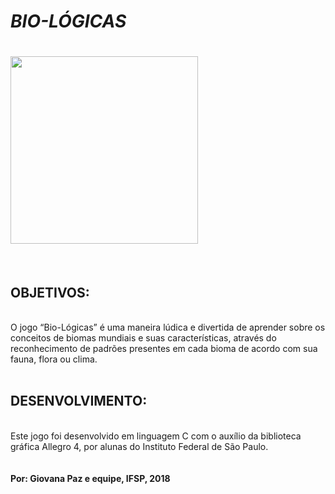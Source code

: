 <h1><i> BIO-LÓGICAS </i></h1>
<h1><img src="https://github.com/giovanappedrozo/biologicas/blob/master/logo.bmp"height="300"></h1><br>
<h2> OBJETIVOS: </h2> <br>
O jogo “Bio-Lógicas” é uma maneira lúdica e divertida de aprender sobre os conceitos de biomas mundiais e suas características, através do reconhecimento de padrões presentes em cada bioma de acordo com sua fauna, flora ou clima.
<br> <br>
<h2> DESENVOLVIMENTO: </h2> <br>
Este jogo foi desenvolvido em linguagem C com o auxílio da biblioteca gráfica Allegro 4, por alunas do Instituto Federal de São Paulo.
<br><br><br>
<b>Por: Giovana Paz e equipe, IFSP, 2018 </b> 
